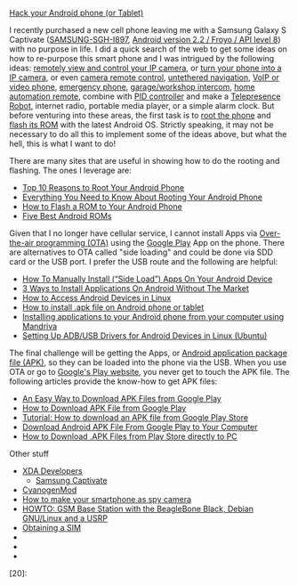 
[Hack your Android phone (or Tablet)](http://www.instructables.com/id/Hack-your-Android-phone/?ALLSTEPS)

I recently purchased a new cell phone leaving me with a Samsung Galaxy S Captivate
([SAMSUNG-SGH-I897][16], [Android version 2.2 / Froyo / API level 8][15]) with no purpose in life.
I did a quick search of the web to get some ideas on how to re-purpose this smart phone
and I was intrigued by the following ideas: [remotely view and control your IP camera][03],
or [turn your phone into a IP camera][04],
or even [camera remote control][08],
[untethered navigation][05], 
[VoIP or video phone][06],
[emergency phone][07],
[garage/workshop intercom][09],
[home automation remote][10],
combine with [PID controller][18] and make a [Telepresence Robot][17],
internet radio,
portable media player,
or a simple alarm clock.
But before venturing into these areas, the first task is to [root the phone][01]
and [flash its ROM][02] with the latest Android OS.
Strictly speaking, it may not be necessary to do all this to implement some of the ideas above,
but what the hell, this is what I want to do!

There are many sites that are useful in showing how to do the rooting and flashing.
The ones I leverage are:

* [Top 10 Reasons to Root Your Android Phone](http://lifehacker.com/top-10-reasons-to-root-your-android-phone-1079161983)
* [Everything You Need to Know About Rooting Your Android Phone](http://lifehacker.com/5789397/the-always-up-to-date-guide-to-rooting-any-android-phone)
* [How to Flash a ROM to Your Android Phone](http://lifehacker.com/how-to-flash-a-rom-to-your-android-phone-30885281)
* [Five Best Android ROMs](http://lifehacker.com/5915093/five-best-android-roms)

Given that I no longer have cellular service, I cannot install Apps via [Over-the-air programming (OTA)][11]
using the [Google Play][12] App on the phone.
There are alternatives to OTA called "side loading" and could be done via SDD card or the USB port.
I prefer the USB route and the following are helpful:

* [How To Manually Install (“Side Load”) Apps On Your Android Device](http://www.makeuseof.com/tag/how-to-manually-install-side-load-apps-on-your-android-device/)
* [3 Ways to Install Applications On Android Without The Market](http://www.maketecheasier.com/install-applications-without-the-market/)
* [How to Access Android Devices in Linux](http://blog.mpshouse.com/?p=609)
* [How to install .apk file on Android phone or tablet](http://xmodulo.com/2013/01/how-to-install-apk-file-on-android-phone-or-tablet.html)
* [Installing applications to your Androïd phone from your computer using Mandriva](http://www.linux-wizard.net/2011/02/05/installing-applications-to-your-android-phone-from-your-computer-using-mandriva/)
* [Setting Up ADB/USB Drivers for Android Devices in Linux (Ubuntu)](http://esausilva.com/2010/05/13/setting-up-adbusb-drivers-for-android-devices-in-linux-ubuntu/)

The final challenge will be getting the Apps,
or [Android application package file (APK)][13], so they can be loaded into the phone via the USB.
When you use OTA or go to [Google's Play website][14], you never get to touch the APK file.
The following articles provide the know-how to get APK files:

* [An Easy Way to Download APK Files from Google Play](http://www.labnol.org/internet/download-apk-from-google-play/28303/)
* [How to Download APK File from Google Play](http://www.androidpit.com/how-to-download-apk-file-from-google-play)
* [Tutorial: How to download an APK file from Google Play Store](http://forums.crackberry.com/bb10-android-app-sideloading-f279/tutorial-how-download-apk-file-google-play-store-820107/)
* [Download Android APK File From Google Play to Your Computer](https://www.youtube.com/watch?v=WP_RaUhJVWE)
* [How to Download .APK Files from Play Store directly to PC](http://www.hackinguniversity.in/2012/02/download-apk-files-from-android-market.html)

Other stuff

* [XDA Developers](http://www.xda-developers.com/)
    * [Samsung Captivate](http://forum.xda-developers.com/samsung-captivate)
* [CyanogenMod](http://www.cyanogenmod.org/)
* [How to make your smartphone as spy camera](http://www.instructables.com/id/how-to-make-your-smartphone-as-spy-camera/)
* [HOWTO: GSM Base Station with the BeagleBone Black, Debian GNU/Linux and a USRP](http://discourse.criticalengineering.org/t/howto-gsm-base-station-with-the-beaglebone-black-debian-gnu-linux-and-a-usrp/56)
* [Obtaining a SIM](https://learn.adafruit.com/adafruit-fona-mini-gsm-gprs-cellular-phone-module/obtaining-a-sim)
* []()
* []()
* []()



[01]:http://en.wikipedia.org/wiki/Android_rooting
[02]:http://androidforums.com/sony-ericsson-xperia-mini/581709-what-bootloader-custom-rom-kernel-cwm-firmware-flashing-adb-root.html
[03]:https://play.google.com/store/apps/details?id=com.rcreations.ipcamviewer
[04]:https://play.google.com/store/apps/details?id=com.pas.webcam&hl=en%20
[05]:https://play.google.com/store/apps/details?id=com.navfree.android.OSM.ALL&hl=en%20
[06]:http://www.skype.com/en/?cm_mmc=AFBA|1251_B1-_-78888&awc=3998_1402167358_9e8fbc1e8122b14627fcd60872435bcf
[07]:http://lifehacker.com/5894480/repurpose-an-old-cellphone-as-an-emergency-phone-for-your-car-other-strategic-locations
[08]:http://lifehacker.com/5898247/how-to-remotely-control-your-digital-camera-to-take-better-photos-create-awesome-timelapse-videos-and-more
[09]:https://play.google.com/store/apps/details?id=com.thiruvonamsoft.wifiintercom
[10]:http://ulanoff.com/blogs/automation/droid-apps/
[11]:http://en.wikipedia.org/wiki/Over-the-air_programming
[12]:http://en.wikipedia.org/wiki/Google_Play#Applications
[13]:http://en.wikipedia.org/wiki/APK_(file_format)
[14]:https://play.google.com/store
[15]:http://en.wikipedia.org/wiki/Android_version_history#Android_2.2.E2.80.932.2.3_Froyo_.28API_level_8.29
[16]:http://www.samsung.com/us/mobile/cell-phones/SGH-I897ZKAATT-specs
[17]:http://hackaday.com/2014/11/26/telepresence-robot-demo-unit-breaks-free-of-its-confinement/
[18]:http://hackaday.com/2014/01/17/piddybot-a-self-balancing-teaching-tool/#more-112629
[19]:
[10]:
[20]:
